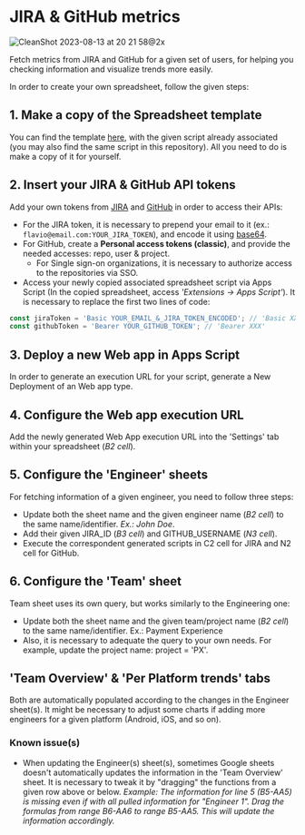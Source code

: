 # JIRA & GitHub metrics

![CleanShot 2023-08-13 at 20 21 58@2x](https://github.com/flaviobtc/jira-github-metrics/assets/7707190/fbddc02e-5196-4694-8114-55546f3c03ea)


Fetch metrics from JIRA and GitHub for a given set of users, for helping you checking information and visualize trends more easily.

In order to create your own spreadsheet, follow the given steps:

##  1. Make a copy of the Spreadsheet template
You can find the template [here](https://docs.google.com/spreadsheets/d/1ZhT8W2BHU6Xpbz0DtTIRGxtvqTffHAcMFYvBk9ao5TE/edit?usp=sharing), with the given script already associated (you may also find the same script in this repository). All you need to do is make a copy of it for yourself.

## 2. Insert your JIRA & GitHub API tokens

Add your own tokens from [JIRA](https://support.atlassian.com/atlassian-account/docs/manage-api-tokens-for-your-atlassian-account/) and [GitHub](https://github.com/settings/tokens) in order to access their APIs:
- For the JIRA token, it is necessary to prepend your email to it (ex.: ```flavio@email.com:YOUR_JIRA_TOKEN```), and encode it using [base64](https://www.base64encode.org/).
- For GitHub, create a **Personal access tokens (classic)**, and provide the needed accesses: repo, user & project.
  - For Single sign-on organizations, it is necessary to authorize access to the repositories via SSO.
- Access your newly copied associated spreadsheet script via Apps Script (In the copied spreadsheet, access *'Extensions -> Apps Script'*). It is necessary to replace the first two lines of code:

```javascript 
const jiraToken = 'Basic YOUR_EMAIL_&_JIRA_TOKEN_ENCODED'; // 'Basic XXX' 
const githubToken = 'Bearer YOUR_GITHUB_TOKEN'; // 'Bearer XXX'
```

## 3. Deploy a new Web app in Apps Script
In order to generate an execution URL for your script, generate a New Deployment of an Web app type.

## 4. Configure the Web app execution URL
Add the newly generated Web App execution URL into the 'Settings' tab within your spreadsheet (*B2 cell*).

## 5. Configure the 'Engineer' sheets
For fetching information of a given engineer, you need to follow three steps:
- Update both the sheet name and the given engineer name (*B2 cell*) to the same name/identifier. *Ex.: John Doe*.
- Add their given JIRA_ID (*B3 cell*) and GITHUB_USERNAME (*N3 cell*).
- Execute the correspondent generated scripts in C2 cell for JIRA and N2 cell for GitHub.

## 6. Configure the 'Team' sheet
Team sheet uses its own query, but works similarly to the Engineering one:
- Update both the sheet name and the given team/project name (*B2 cell*) to the same name/identifier. Ex.: Payment Experience
- Also, it is necessary to adequate the query to your own needs. For example, update the project name: project = 'PX'.

## 'Team Overview' & 'Per Platform trends' tabs
Both are automatically populated according to the changes in the Engineer sheet(s). It might be necessary to adjust some charts if adding more engineers for a given platform (Android, iOS, and so on).

### Known issue(s)
- When updating the Engineer(s) sheet(s), sometimes Google sheets doesn't automatically updates the information in the 'Team Overview' sheet. It is necessary to tweak it by "dragging" the functions from a given row above or below.
*Example: The information for line 5 (B5-AA5) is missing even if with all pulled information for "Engineer 1". Drag the formulas from range B6-AA6 to range B5-AA5. This will update the information accordingly.*
